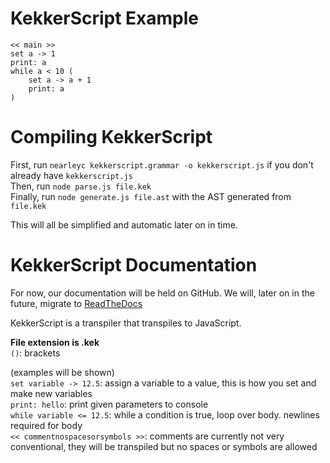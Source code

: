 ﻿# KekkerScript Example
```
<< main >>
set a -> 1
print: a
while a < 10 (
    set a -> a + 1
    print: a
)
```

# Compiling KekkerScript
First, run `nearleyc kekkerscript.grammar -o kekkerscript.js` if you don't already have `kekkerscript.js`<br>
Then, run `node parse.js file.kek`<br>
Finally, run `node generate.js file.ast` with the AST generated from `file.kek`

This will all be simplified and automatic later on in time.

# KekkerScript Documentation
For now, our documentation will be held on
GitHub. We will, later on in the future, migrate to
[ReadTheDocs](https://www.readthedocs.io)

KekkerScript is a transpiler that transpiles to JavaScript.

**File extension is .kek**<br>
`()`: brackets

(examples will be shown)<br>
`set variable -> 12.5`: assign a variable to a value, this is how you set and make new variables<br>
`print: hello`: print given parameters to console<br>
`while variable <= 12.5`: while a condition is true, loop over body. newlines required for body<br>
`<< commentnospacesorsymbols >>`: comments are currently not very conventional, they will be transpiled but no spaces or symbols are allowed<br>
